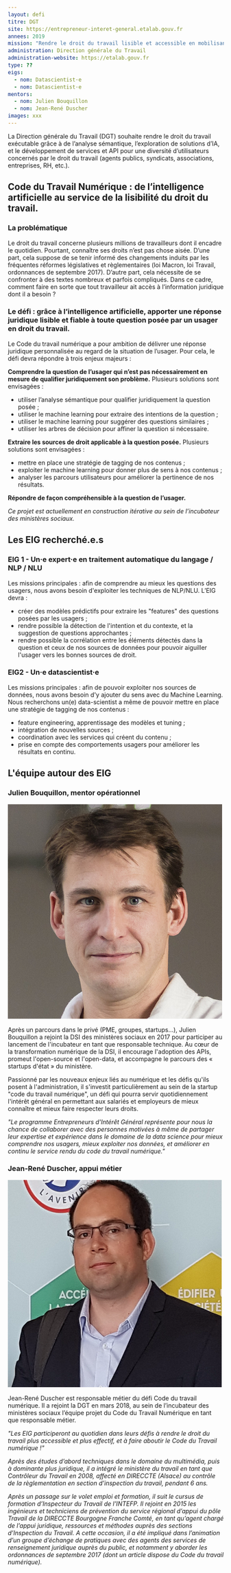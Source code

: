 ```yaml
---
layout: defi
titre: DGT
site: https://entrepreneur-interet-general.etalab.gouv.fr
annees: 2019
mission: "Rendre le droit du travail lisible et accessible en mobilisant l’intelligence artificielle"
administration: Direction générale du Travail
administration-website: https://etalab.gouv.fr
type: ??
eigs:
  - nom: Datascientist·e
  - nom: Datascientist·e
mentors: 
  - nom: Julien Bouquillon
  - nom: Jean-René Duscher
images: xxx
---
```


La Direction générale du Travail (DGT) souhaite rendre le droit du
travail exécutable grâce à de l’analyse sémantique, l’exploration de
solutions d’IA, et le développement de services et API pour une
diversité d’utilisateurs concernés par le droit du travail (agents
publics, syndicats, associations, entreprises, RH, etc.).

## Code du Travail Numérique : de l’intelligence artificielle au service de la lisibilité du droit du travail.

### La problématique

Le droit du travail concerne plusieurs millions de travailleurs dont il encadre le quotidien. Pourtant, connaître ses droits n’est pas chose aisée. D’une part, cela suppose de se tenir informé des changements induits par les fréquentes réformes législatives et règlementaires (loi Macron, loi Travail, ordonnances de septembre 2017). D’autre part, cela nécessite de se confronter à des textes nombreux et parfois compliqués. Dans ce cadre, comment faire en sorte que tout travailleur ait accès à l’information juridique dont il a besoin ? 

### Le défi : grâce à l’intelligence artificielle, apporter une réponse juridique lisible et fiable à toute question posée par un usager en droit du travail.

Le  Code du travail numérique a pour ambition de délivrer une réponse juridique personnalisée au regard de la situation de l’usager. Pour cela, le défi devra répondre à trois enjeux majeurs :

**Comprendre la question de l’usager qui n’est pas nécessairement en mesure de qualifier juridiquement son problème.** 
Plusieurs solutions sont envisagées : 
-	utiliser l’analyse sémantique pour qualifier juridiquement la question posée ;
-	utiliser le machine learning pour extraire des intentions de la question ;
-	utiliser le machine learning pour suggérer des questions similaires ;
-	utiliser les arbres de décision pour affiner la question si nécessaire.

**Extraire les sources de droit applicable à la question posée.** 
Plusieurs solutions sont envisagées :
-	mettre en place une stratégie de tagging de nos contenus ;
-	exploiter le machine learning pour donner plus de sens à nos contenus ;
-	analyser les parcours utilisateurs pour améliorer la pertinence de nos résultats.

**Répondre de façon compréhensible à la question de l’usager.**

_Ce projet est actuellement en construction itérative au sein de l’incubateur des ministères sociaux._

## Les EIG recherché.e.s

### EIG 1 - Un·e expert·e en traitement automatique du langage / NLP / NLU

Les missions principales : afin de comprendre au mieux les questions des usagers, nous avons besoin d'exploiter les techniques de NLP/NLU. L’EIG devra :
-	créer des modèles prédictifs pour extraire les "features" des questions posées par les usagers ;
-	rendre possible la détection de l'intention et du contexte, et la suggestion de questions approchantes ;
-	rendre possible la corrélation entre les éléments détectés dans la question et ceux de nos sources de données pour pouvoir aiguiller l'usager vers les bonnes sources de droit.

### EIG2 - Un·e datascientist·e

Les missions principales : afin de pouvoir exploiter nos sources de données, nous avons besoin d'y ajouter du sens avec du Machine Learning. Nous recherchons un(e) data-scientist a même de pouvoir mettre en place une stratégie de tagging de nos contenus :
-	feature engineering, apprentissage des modèles et tuning ;
-	intégration de nouvelles sources ;
-	coordination avec les services qui créent du contenu ;
-	prise en compte des comportements usagers pour améliorer les résultats en continu.

## L'équipe autour des EIG

### Julien Bouquillon, mentor opérationnel

![Julien Bouquillon](/img/communaute/julien-bouquillon.png)

Après un parcours dans le privé (PME, groupes, startups...), Julien Bouquillon a rejoint la DSI des ministères sociaux en 2017 pour participer au lancement de l'incubateur en tant que responsable technique. Au cœur de la transformation numérique de la DSI, il encourage l'adoption des APIs, promeut l'open-source et l'open-data, et accompagne le parcours des « startups d'état » du ministère.

Passionné par les nouveaux enjeux liés au numérique et les défis qu'ils posent à l'administration, il s'investit particulièrement au sein de la startup "code du travail numérique", un défi qui pourra servir quotidiennement l'intérêt général en permettant aux salariés et employeurs de mieux connaître et mieux faire respecter leurs droits.

_"Le programme Entrepreneurs d'Intérêt Général représente pour nous la chance de collaborer avec des personnes motivées à même de partager leur expertise et expérience dans le domaine de la data science pour mieux comprendre nos usagers, mieux exploiter nos données, et améliorer en continu le service rendu du code du travail numérique."_

### Jean-René Duscher, appui métier

![Jean-René Duscher](/img/communaute/photo-duscher-v2.png)

Jean-René Duscher est responsable métier du défi Code du travail numérique. Il a rejoint la DGT en mars 2018, au sein de l’incubateur des ministères sociaux l’équipe projet du Code du Travail Numérique en tant que responsable métier. 

_"Les EIG participeront au quotidien dans leurs défis à rendre le droit du travail plus accessible et plus effectif, et à faire aboutir le Code du Travail numérique !"_

_Après des études d’abord techniques dans le domaine du multimédia, puis à dominante plus juridique, il a intégré le ministère du travail en tant que Contrôleur du Travail en 2008, affecté en DIRECCTE (Alsace) au contrôle de la règlementation en section d’inspection du travail, pendant 6 ans._ 

_Après un passage sur le volet emploi et formation, il suit le cursus de formation d’Inspecteur du Travail de l’INTEFP. Il rejoint en 2015 les ingénieurs et techniciens de prévention du service régional d’appui du pôle Travail de la DIRECCTE Bourgogne Franche Comté, en tant qu’agent chargé de l’appui juridique, ressources et méthodes auprès des sections d’Inspection du Travail. A cette occasion, il a été impliqué dans l’animation d’un groupe d’échange de pratiques avec des agents des services de renseignement juridique auprès du public, et notamment y aborder les ordonnances de septembre 2017 (dont un article dispose du Code du travail numérique)._





